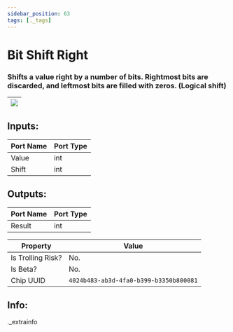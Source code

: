 ```yaml
---
sidebar_position: 63
tags: [._tags]
---
```


# Bit Shift Right


### Shifts a value right by a number of bits. Rightmost bits are discarded, and leftmost bits are filled with zeros. (Logical shift)

| ![](https://images-ext-2.discordapp.net/external/MPmIaQzlEPmgGWlgi-WxBBXt0Bjv_zWPkg1y1f_sy3s/https/www.recroomcircuits.com/image/circuit/absolute-value?width=206&height=108) |
|-----|

## Inputs:
| Port Name | Port Type |
|-----------|-----------|
| Value | int |
| Shift | int |

## Outputs:
| Port Name | Port Type |
|-----------|-----------|
| Result | int | 

| Property  | Value |
|-------------------|-----------|
| Is Trolling Risk? | No. |
| Is Beta? | No. |
| Chip UUID | `4024b483-ab3d-4fa0-b399-b3350b800081` |

## Info:
._extrainfo